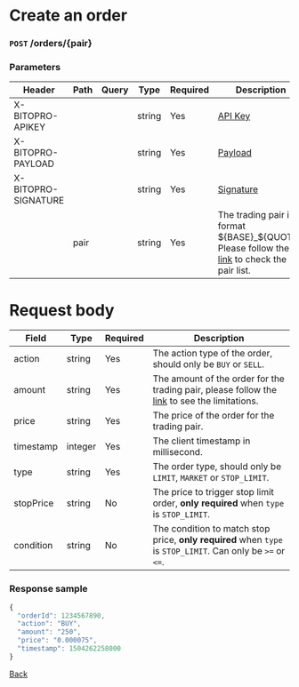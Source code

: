 # Create an order

### `POST` /orders/{pair}

### Parameters

| Header              | Path | Query | Type   | Required | Description                                                                                                                 | Default | Range | Example  |
| ------------------- | ---- | ----- | ------ | -------- | --------------------------------------------------------------------------------------------------------------------------- | ------- | ----- | -------- |
| X-BITOPRO-APIKEY    |      |       | string | Yes      | [API Key](../../authentication.md#api-key)                                                                                     |         |       |          |
| X-BITOPRO-PAYLOAD   |      |       | string | Yes      | [Payload](../../authentication.md#payload)                                                                                     |         |       |          |
| X-BITOPRO-SIGNATURE |      |       | string | Yes      | [Signature](../../authentication.md#signature)                                                                                 |         |       |          |
|                     | pair |       | string | Yes      | The trading pair in format ${BASE}_${QUOTE}, Please follow the [link](https://www.bitopro.com/fees) to check the pair list. |         |       | bito_eth |

# Request body

| Field     | Type    | Required | Description                                                                                                                  |
| --------- | ------- | -------- | ---------------------------------------------------------------------------------------------------------------------------- |
| action    | string  | Yes      | The action type of the order, should only be `BUY` or `SELL`.                                                                |
| amount    | string  | Yes      | The amount of the order for the trading pair, please follow the [link](https://www.bitopro.com/fees) to see the limitations. |
| price     | string  | Yes      | The price of the order for the trading pair.                                                                                 |
| timestamp | integer | Yes      | The client timestamp in millisecond.                                                                                         |
| type      | string  | Yes      | The order type, should only be `LIMIT`, `MARKET` or `STOP_LIMIT`.                                                            |
| stopPrice | string  | No      | The price to trigger stop limit order, **only required** when `type` is `STOP_LIMIT`.                                             |
| condition | string  | No      | The condition to match stop price, **only required** when `type` is `STOP_LIMIT`. Can only be `>=` or `<=`.                       |

### Response sample

```js
{
  "orderId": 1234567890,
  "action": "BUY",
  "amount": "250",
  "price": "0.000075",
  "timestamp": 1504262258000
}
```

[Back](../rest.md)